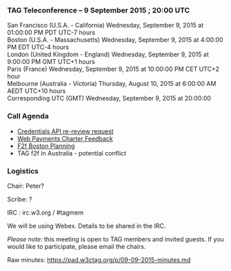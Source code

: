 ### TAG Teleconference – 9 September 2015 ; 20:00 UTC

San Francisco (U.S.A. - California)	Wednesday, September 9, 2015 at 01:00:00 PM	PDT	UTC-7 hours  
Boston (U.S.A. - Massachusetts)	Wednesday, September 9, 2015 at 4:00:00 PM	EDT	UTC-4 hours  
London (United Kingdom - England)	Wednesday, September 9, 2015 at 9:00:00 PM	GMT	UTC+1 hours  
Paris (France)	Wednesday, September 9, 2015 at 10:00:00 PM	CET	UTC+2 hour  
Melbourne (Australia - Victoria)	Thursday, August 10, 2015 at 6:00:00 AM	AEDT  UTC+10 hours  
Corresponding UTC (GMT)	Wednesday, September 9, 2015 at 20:00:00

### Call Agenda  

* [Credentials API re-review request](https://github.com/w3ctag/spec-reviews/issues/49#issuecomment-137444228)
* [Web Payments Charter Feedback](https://lists.w3.org/Archives/Member/tag/2015Aug/0004.html)
* [F2f Boston Planning](https://github.com/w3ctag/meetings/blob/gh-pages/2015/09-bos/agenda.md)
* TAG f2f in Australia - potential conflict

### Logistics

Chair: Peter?

Scribe: ?

IRC : irc.w3.org / #tagmem

We will be using Webex. Details to be shared in the IRC.

*Please note*: this meeting is open to TAG members and invited guests. If you would like to participate, please email the chairs.

Raw minutes: https://pad.w3ctag.org/p/09-09-2015-minutes.md
